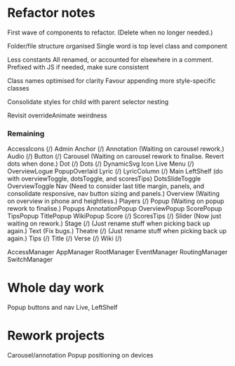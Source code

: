 # Refactor notes
First wave of components to refactor.
(Delete when no longer needed.)

Folder/file structure organised
    Single word is top level class and component

Less constants
    All renamed, or accounted for elsewhere in a comment.
    Prefixed with JS if needed, make sure consistent

Class names optimised for clarity
    Favour appending more style-specific classes

Consolidate styles for child with parent selector nesting

Revisit overrideAnimate weirdness

### Remaining

AccessIcons (/)
Admin
Anchor (/)
Annotation (Waiting on carousel rework.)
Audio (/)
Button (/)
Carousel (Waiting on carousel rework to finalise. Revert dots when done.)
Dot (/)
Dots (/)
DynamicSvg
Icon
Live
    Menu (/)
    OverviewLogue
    PopupOverlaid
Lyric (/)
LyricColumn (/)
Main
    LeftShelf (do with overviewToggle, dotsToggle, and scoresTips)
    DotsSlideToggle
    OverviewToggle
Nav (Need to consider last title margin, panels, and consolidate responsive, nav button sizing and panels.)
Overview (Waiting on overview in phone and heightless.)
Players (/)
Popup (Waiting on popup rework to finalise.)
Popups
    AnnotationPopup
    OverviewPopup
    ScorePopup
    TipsPopup
    TitlePopup
    WikiPopup
Score (/)
ScoresTips (/)
Slider (Now just waiting on rework.)
Stage (/) (Just rename stuff when picking back up again.)
Text (Fix bugs.)
Theatre (/) (Just rename stuff when picking back up again.)
Tips (/)
Title (/)
Verse (/)
Wiki (/)

AccessManager
AppManager
RootManager
EventManager
RoutingManager
SwitchManager

# Whole day work

Popup buttons and nav
Live, LeftShelf

# Rework projects
Carousel/annotation
Popup positioning on devices